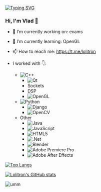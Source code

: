 [![Typing SVG](https://readme-typing-svg.herokuapp.com?font=Fira+Code&size=12&width=435&lines=found+cool+widget;+too+bad+i+can't+compose+a+single+line)](https://git.io/typing-svg)

### Hi, I'm Vlad 👋
<!--
**Lolitron-0/Lolitron-0** is a ✨ _special_ ✨ repository because its `README.md` (this file) appears on your GitHub profile.

Here are some ideas to get you started:
-->

- 🔭 I’m currently working on: 
  exams 
- 🌱 I’m currently learning:
OpenGL
- 📫 How to reach me:
https://t.me/lolitron
- I worked with 👇:

  - ![C++](https://img.shields.io/badge/c++-%2300599C.svg?style=for-the-badge&logo=c%2B%2B&logoColor=white)
    * ![Qt](https://img.shields.io/badge/Qt-%23217346.svg?style=for-the-badge&logo=Qt&logoColor=white)
    * Sockets
    * DSP
    * ![OpenGL](https://img.shields.io/badge/OpenGL-%23FFFFFF.svg?style=for-the-badge&logo=opengl)
  - ![Python](https://img.shields.io/badge/python-3670A0?style=for-the-badge&logo=python&logoColor=ffdd54)
    * ![Django](https://img.shields.io/badge/django-%23092E20.svg?style=for-the-badge&logo=django&logoColor=white)
    * ![OpenCV](https://img.shields.io/badge/opencv-%23white.svg?style=for-the-badge&logo=opencv&logoColor=white)
  - Other
    * ![Java](https://img.shields.io/badge/java-%23ED8B00.svg?style=for-the-badge&logo=java&logoColor=white)
    * ![JavaScript](https://img.shields.io/badge/javascript-%23323330.svg?style=for-the-badge&logo=javascript&logoColor=%23F7DF1E)
    * ![HTML5](https://img.shields.io/badge/html5-%23E34F26.svg?style=for-the-badge&logo=html5&logoColor=white)
    * ![.Net](https://img.shields.io/badge/.NET-5C2D91?style=for-the-badge&logo=.net&logoColor=white)
    * ![Blender](https://img.shields.io/badge/blender-%23F5792A.svg?style=for-the-badge&logo=blender&logoColor=white)
    * ![Adobe Premiere Pro](https://img.shields.io/badge/Adobe%20Premiere%20Pro-9999FF.svg?style=for-the-badge&logo=Adobe%20Premiere%20Pro&logoColor=white)
    * ![Adobe After Effects](https://img.shields.io/badge/Adobe%20After%20Effects-9999FF.svg?style=for-the-badge&logo=Adobe%20After%20Effects&logoColor=white)

[![Top Langs](https://github-readme-stats.vercel.app/api/top-langs/?username=lolitron-0&theme=synthwave)](https://github.com/anuraghazra/github-readme-stats) 

[![Lolitron's GitHub stats](https://github-readme-stats.vercel.app/api?username=lolitron-0&theme=synthwave)](https://github.com/anuraghazra/github-readme-stats)
 
![umm](https://komarev.com/ghpvc/?username=lolitron-0)

